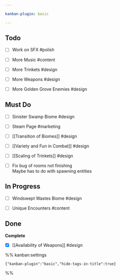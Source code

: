 ```yaml
---

kanban-plugin: basic

---
```


## Todo

- [ ] Work on SFX #polish
- [ ] More Music #content
- [ ] More Trinkets #design
- [ ] More Weapons #design
- [ ] More Golden Grove Enemies #design


## Must Do

- [ ] Sinister Swamp Biome #design
- [ ] Steam Page #marketing
- [ ] [[Transition of Biomes]] #design
- [ ] [[Variety and Fun in Combat]] #design
- [ ] [[Scaling of Trinkets]] #design
- [ ] Fix bug of rooms not finishing<br>Maybe has to do with spawning entities


## In Progress

- [ ] Windswept Wastes Biome #design
- [ ] Unique Encounters #content


## Done

**Complete**
- [x] [[Availability of Weapons]] #design




%% kanban:settings
```
{"kanban-plugin":"basic","hide-tags-in-title":true}
```
%%